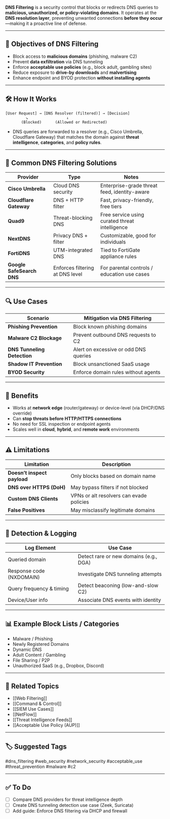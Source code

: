 **DNS Filtering** is a security control that blocks or redirects DNS queries to **malicious, unauthorized, or policy-violating domains**. It operates at the **DNS resolution layer**, preventing unwanted connections **before they occur**—making it a proactive line of defense.

---

## 🎯 Objectives of DNS Filtering

- Block access to **malicious domains** (phishing, malware C2)
- Prevent **data exfiltration** via DNS tunneling
- Enforce **acceptable use policies** (e.g., block adult, gambling sites)
- Reduce exposure to **drive-by downloads** and **malvertising**
- Enhance endpoint and BYOD protection **without installing agents**

---

## 🛠 How It Works

```text
[User Request] → [DNS Resolver (filtered)] → [Decision]
         ↘                 ↓
       (Blocked)      (Allowed or Redirected)
```

- DNS queries are forwarded to a resolver (e.g., Cisco Umbrella, Cloudflare Gateway) that matches the domain against **threat intelligence**, **categories**, and **policy rules**.
    

---

## 🧰 Common DNS Filtering Solutions

|Provider|Type|Notes|
|---|---|---|
|**Cisco Umbrella**|Cloud DNS security|Enterprise-grade threat feed, identity-aware|
|**Cloudflare Gateway**|DNS + HTTP filter|Fast, privacy-friendly, free tiers|
|**Quad9**|Threat-blocking DNS|Free service using curated threat intelligence|
|**NextDNS**|Privacy DNS + filter|Customizable, good for individuals|
|**FortiDNS**|UTM-integrated DNS|Tied to FortiGate appliance rules|
|**Google SafeSearch DNS**|Enforces filtering at DNS level|For parental controls / education use cases|

---

## 🔍 Use Cases

|Scenario|Mitigation via DNS Filtering|
|---|---|
|**Phishing Prevention**|Block known phishing domains|
|**Malware C2 Blockage**|Prevent outbound DNS requests to C2|
|**DNS Tunneling Detection**|Alert on excessive or odd DNS queries|
|**Shadow IT Prevention**|Block unsanctioned SaaS usage|
|**BYOD Security**|Enforce domain rules without agents|

---

## 🔐 Benefits

- Works at **network edge** (router/gateway) or device-level (via DHCP/DNS override)
- Can **stop threats before HTTP/HTTPS connections**
- No need for SSL inspection or endpoint agents
- Scales well in **cloud**, **hybrid**, and **remote work** environments

---

## ⚠️ Limitations

|Limitation|Description|
|---|---|
|**Doesn’t inspect payload**|Only blocks based on domain name|
|**DNS over HTTPS (DoH)**|May bypass filters if not blocked|
|**Custom DNS Clients**|VPNs or alt resolvers can evade policies|
|**False Positives**|May misclassify legitimate domains|

---

## 🧪 Detection & Logging

|Log Element|Use Case|
|---|---|
|Queried domain|Detect rare or new domains (e.g., DGA)|
|Response code (NXDOMAIN)|Investigate DNS tunneling attempts|
|Query frequency & timing|Detect beaconing (low-and-slow C2)|
|Device/User info|Associate DNS events with identity|

---

## 📊 Example Block Lists / Categories

- Malware / Phishing
- Newly Registered Domains
- Dynamic DNS
- Adult Content / Gambling
- File Sharing / P2P
- Unauthorized SaaS (e.g., Dropbox, Discord)

---

## 🧠 Related Topics

- [[Web Filtering]]
- [[Command & Control]]
- [[SIEM Use Cases]]
- [[NetFlow]]
- [[Threat Intelligence Feeds]]
- [[Acceptable Use Policy (AUP)]]

---

## 🏷 Suggested Tags

#dns_filtering #web_security #network_security #acceptable_use #threat_prevention #malware #c2

---

## ✅ To Do

- [ ]  Compare DNS providers for threat intelligence depth
- [ ]  Create DNS tunneling detection use case (Zeek, Suricata)
- [ ]  Add guide: Enforce DNS filtering via DHCP and firewall